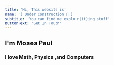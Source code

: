 ```yaml
---
title: 'Hi, This website is'
name: '( Under Construction 🚧 )'
subtitle: 'You can find me explo(r|it)ing stuff'
buttonText: 'Get In Touch'
---
```


## I'm Moses Paul

### I love Math, Physics ,and Computers
